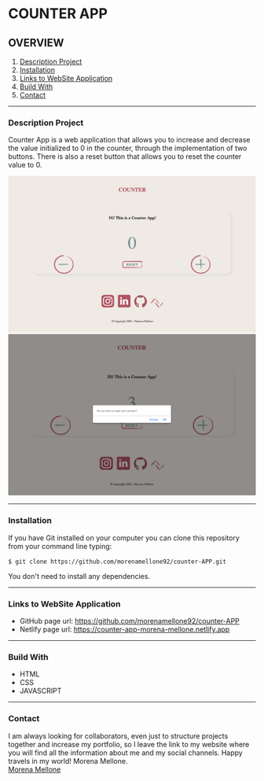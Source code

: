 # COUNTER APP

## OVERVIEW
1. [Description Project](#description-project)
2. [Installation](#installation)
3. [Links to WebSite Application](#links-to-website-application)
4. [Build With](#build-with)
5. [Contact](#contact)
***

### Description Project
Counter App is a web application that allows you to increase and decrease the value initialized to 0 in the counter, through the implementation of two buttons.
There is also a reset button that allows you to reset the counter value to 0.

![Counter](/assets/img/counter.png)
![Counter with pop-up](/assets/img/counter-with-pop-up.png)

***

### Installation
If you have Git installed on your computer you can clone this repository from your command line typing:
```
$ git clone https://github.com/morenamellone92/counter-APP.git
```
You don't need to install any dependencies.

***

### Links to WebSite Application
- GitHub page url: https://github.com/morenamellone92/counter-APP
- Netlify page url: https://counter-app-morena-mellone.netlify.app

***

### Build With
- HTML
- CSS
- JAVASCRIPT

***

### Contact

I am always looking for collaborators, even just to structure projects together and increase my portfolio, so I leave the link to my website where you will find all the information about me and my social channels.
Happy travels in my world!
Morena Mellone.  
[Morena Mellone](https://morenamellone92.github.io)







